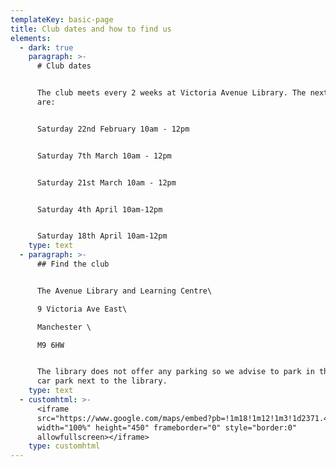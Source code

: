 ```yaml
---
templateKey: basic-page
title: Club dates and how to find us
elements:
  - dark: true
    paragraph: >-
      # Club dates


      The club meets every 2 weeks at Victoria Avenue Library. The next dates
      are:


      Saturday 22nd February 10am - 12pm


      Saturday 7th March 10am - 12pm


      Saturday 21st March 10am - 12pm


      Saturday 4th April 10am-12pm


      Saturday 18th April 10am-12pm
    type: text
  - paragraph: >-
      ## Find the club


      The Avenue Library and Learning Centre\

      9 Victoria Ave East\

      Manchester \

      M9 6HW


      The library does not offer any parking so we advise to park in the Tesco
      car park next to the library.
    type: text
  - customhtml: >-
      <iframe
      src="https://www.google.com/maps/embed?pb=!1m18!1m12!1m3!1d2371.4167836305364!2d-2.209104684476095!3d53.53247206845487!2m3!1f0!2f0!3f0!3m2!1i1024!2i768!4f13.1!3m3!1m2!1s0x4887999edb6f7fcb%3A0x1c9a560dcf330867!2sThe+Avenue+Library+and+Learning+Centre!5e0!3m2!1sen!2suk!4v1554335069503!5m2!1sen!2suk"
      width="100%" height="450" frameborder="0" style="border:0"
      allowfullscreen></iframe>
    type: customhtml
---
```


